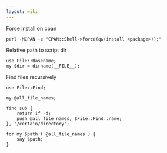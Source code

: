```yaml
---
layout: wiki
---
```


Force install on cpan

    perl -MCPAN -e "CPAN::Shell->force(qw(install <package>));"

Relative path to script dir

    use File::Basename;
    my $dir = dirname(__FILE__);

Find files recursively

    use File::Find;

    my @all_file_names;

    find sub {
        return if -d;
        push @all_file_names, $File::Find::name;
    }, '/certain/directory';

    for my $path ( @all_file_names ) {
        say $path;
    }

